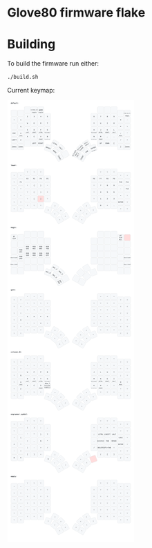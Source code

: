 # Glove80 firmware flake

# Building

To build the firmware run either:

```bash
./build.sh
```

Current keymap:

![Keymap](./keymap.svg)
